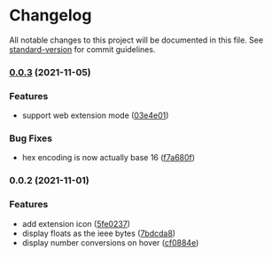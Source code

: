 # Changelog

All notable changes to this project will be documented in this file. See [standard-version](https://github.com/conventional-changelog/standard-version) for commit guidelines.

### [0.0.3](https://github.com/nbbeeken/numeric/compare/v0.0.2...v0.0.3) (2021-11-05)


### Features

* support web extension mode ([03e4e01](https://github.com/nbbeeken/numeric/commit/03e4e013f64a753bd0874ab4fe0ad8575f0ecd3a))


### Bug Fixes

* hex encoding is now actually base 16 ([f7a680f](https://github.com/nbbeeken/numeric/commit/f7a680f61023000f6427d8c36a37dd18025943fa))

### 0.0.2 (2021-11-01)


### Features

* add extension icon ([5fe0237](https://github.com/nbbeeken/numeric/commit/5fe0237384006190d63a2bc9fe01f0b1ed61c109))
* display floats as the ieee bytes ([7bdcda8](https://github.com/nbbeeken/numeric/commit/7bdcda8bb013df4034189fa1f6a0abcd0e05f555))
* display number conversions on hover ([cf0884e](https://github.com/nbbeeken/numeric/commit/cf0884e09ddc4b8842c317c6c7ce8dc23afc7ff4))
